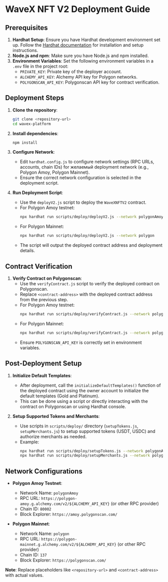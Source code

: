 # WaveX NFT V2 Deployment Guide

## Prerequisites

1. **Hardhat Setup**: Ensure you have Hardhat development environment set up. Follow the [Hardhat documentation](https://hardhat.org/hardhat-runner/docs/getting-started) for installation and setup instructions.
2. **Node.js and npm**: Make sure you have Node.js and npm installed.
3. **Environment Variables**: Set the following environment variables in a `.env` file in the project root:
    - `PRIVATE_KEY`: Private key of the deployer account.
    - `ALCHEMY_API_KEY`: Alchemy API key for Polygon networks.
    - `POLYGONSCAN_API_KEY`: Polygonscan API key for contract verification.

## Deployment Steps

1. **Clone the repository**: 
   ```bash
   git clone <repository-url>
   cd wavex-platform
   ```

2. **Install dependencies**:
   ```bash
   npm install
   ```

3. **Configure Network**: 
   - Edit `hardhat.config.js` to configure network settings (RPC URLs, accounts, chain IDs) for желаемый deployment network (e.g., Polygon Amoy, Polygon Mainnet).
   - Ensure the correct network configuration is selected in the deployment script.

4. **Run Deployment Script**:
   - Use the `deployV2.js` script to deploy the `WaveXNFTV2` contract.
   - For Polygon Amoy testnet:
     ```bash
     npx hardhat run scripts/deploy/deployV2.js --network polygonAmoy
     ```
   - For Polygon Mainnet:
     ```bash
     npx hardhat run scripts/deploy/deployV2.js --network polygon
     ```
   - The script will output the deployed contract address and deployment details.

## Contract Verification

1. **Verify Contract on Polygonscan**:
   - Use the `verifyContract.js` script to verify the deployed contract on Polygonscan.
   - Replace `<contract-address>` with the deployed contract address from the previous step.
   - For Polygon Amoy testnet:
     ```bash
     npx hardhat run scripts/deploy/verifyContract.js --network polygonAmoy --contract <contract-address>
     ```
   - For Polygon Mainnet:
     ```bash
     npx hardhat run scripts/deploy/verifyContract.js --network polygon --contract <contract-address>
     ```
   - Ensure `POLYGONSCAN_API_KEY` is correctly set in environment variables.

## Post-Deployment Setup

1. **Initialize Default Templates**:
   - After deployment, call the `initializeDefaultTemplates()` function of the deployed contract using the owner account to initialize the default templates (Gold and Platinum).
   - This can be done using a script or directly interacting with the contract on Polygonscan or using Hardhat console.

2. **Setup Supported Tokens and Merchants**:
   - Use scripts in `scripts/deploy/` directory (`setupTokens.js`, `setupMerchants.js`) to setup supported tokens (USDT, USDC) and authorize merchants as needed.
   - Example:
     ```bash
     npx hardhat run scripts/deploy/setupTokens.js --network polygonAmoy
     npx hardhat run scripts/deploy/setupMerchants.js --network polygonAmoy
     ```

## Network Configurations

- **Polygon Amoy Testnet**:
    - Network Name: `polygonAmoy`
    - RPC URL: `https://polygon-amoy.g.alchemy.com/v2/${ALCHEMY_API_KEY}` (or other RPC provider)
    - Chain ID: `80002`
    - Block Explorer: `https://amoy.polygonscan.com/`

- **Polygon Mainnet**:
    - Network Name: `polygon`
    - RPC URL: `https://polygon-mainnet.g.alchemy.com/v2/${ALCHEMY_API_KEY}` (or other RPC provider)
    - Chain ID: `137`
    - Block Explorer: `https://polygonscan.com/`

**Note**: Replace placeholders like `<repository-url>` and `<contract-address>` with actual values.